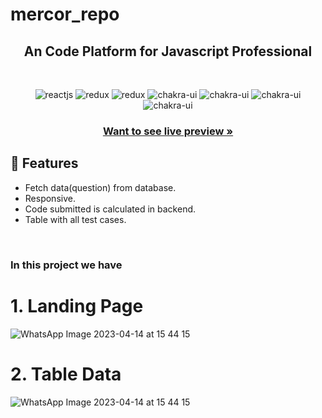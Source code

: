 # mercor_repo

<h2 align="center">An Code Platform for Javascript Professional</h2>

<br />
<p align="center">
    <img src="https://img.shields.io/badge/React-20232A?style=for-the-badge&logo=react&logoColor=61DAFB" alt="reactjs" />
    <img src="https://img.shields.io/badge/Redux-593D88?style=for-the-badge&logo=redux&logoColor=white" alt="redux" />
    <img src="https://img.shields.io/badge/React_Router-CA4245?style=for-the-badge&logo=react-router&logoColor=white" alt="redux" />
    <img src="https://img.shields.io/badge/Chakra%20UI-3bc7bd?style=for-the-badge&logo=chakraui&logoColor=white" alt="chakra-ui"/>
  <img src="https://img.shields.io/badge/JavaScript-F7DF1E?style=for-the-badge&logo=javascript&logoColor=black" alt="chakra-ui"/>
  <img src="https://img.shields.io/badge/HTML5-E34F26?style=for-the-badge&logo=html5&logoColor=white" alt="chakra-ui"/>
  <img src="https://img.shields.io/badge/CSS3-1572B6?style=for-the-badge&logo=css3&logoColor=white" alt="chakra-ui"/>
</p>
<h3 align="center"><a href="https://mercorleetcode.vercel.app/"><strong>Want to see live preview »</strong></a></h3>

## 🚀 Features
- Fetch data(question) from database.
- Responsive.
- Code submitted is calculated in backend.
- Table with all test cases.
<br />

### In this project we have

# 1. Landing Page

![WhatsApp Image 2023-04-14 at 15 44 15](https://i.imgur.com/9wnAqHJ.png)

# 2. Table Data
![WhatsApp Image 2023-04-14 at 15 44 15](https://i.imgur.com/czyS2lm.png)
